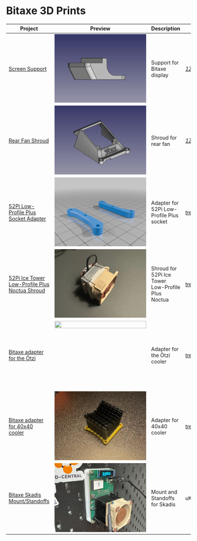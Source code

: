 # Bitaxe 3D Prints

| Project | Preview | Description | Author |
|---------|---------|-------------|---------|
| [Screen Support](./1ZK%20-%20Screen%20Support/) | <img src="./1ZK%20-%20Screen%20Support/preview.png" style="width: 250px; aspect-ratio: 4/3; object-fit: cover;"> | Support for Bitaxe display | [_1ZK_](https://x.com/_1ZK_) |
| [Rear Fan Shroud](./1ZK%20-%20Rear%20Fan%20Shroud/) | <img src="./1ZK%20-%20Rear%20Fan%20Shroud/preview.webp" style="width: 250px; aspect-ratio: 4/3; object-fit: cover;"> | Shroud for rear fan | [_1ZK_](https://x.com/_1ZK_) |
| [52Pi Low-Profile Plus Socket Adapter](./OC'axe%20-%2052Pi%20Low-Profile%20Plus%20Socket%20Adapter/) | <img src="./OC'axe%20-%2052Pi%20Low-Profile%20Plus%20Socket%20Adapter/preview.webp" style="width: 250px; aspect-ratio: 4/3; object-fit: cover;"> | Adapter for 52Pi Low-Profile Plus socket | [trendkraft](https://x.com/trendkraft) |
| [52Pi Ice Tower Low-Profile Plus Noctua Shroud](./OC'axe%20-%2052Pi%20Ice%20Tower%20Low-Profile%20Plus%20Noctua%20Shroud/) | <img src="./OC'axe%20-%2052Pi%20Ice%20Tower%20Low-Profile%20Plus%20Noctua%20Shroud/preview.webp" style="width: 250px; aspect-ratio: 4/3; object-fit: cover;"> | Shroud for 52Pi Ice Tower Low-Profile Plus Noctua | [trendkraft](https://x.com/trendkraft) |
| [Bitaxe adapter for the Ötzi](./OC'axe%20-%20Bitaxe%20adapter%20for%20the%20Ötzi/) | <img src="./OC'axe%20-%20Bitaxe%20adapter%20for%20the%20Ötzi/preview.webp" style="width: 250px; aspect-ratio: 4/3; object-fit: cover;"> | Adapter for the Ötzi cooler | [trendkraft](https://x.com/trendkraft) |
| [Bitaxe adapter for 40x40 cooler](./OC'axe%20-%20Bitaxe%20adapter%20for%2040x40%20cooler/) | <img src="./OC'axe%20-%20Bitaxe%20adapter%20for%2040x40%20cooler/preview.webp" style="width: 250px; aspect-ratio: 4/3; object-fit: cover;"> | Adapter for 40x40 cooler | [trendkraft](https://x.com/trendkraft) |
| [Bitaxe Skadis Mount/Standoffs](./uKnowMister%20-%20Bitaxe%20Skadis%20Mount-Standoffs/) | <img src="./uKnowMister%20-%20Bitaxe%20Skadis%20Mount-Standoffs/preview.jpg" style="width: 250px; aspect-ratio: 4/3; object-fit: cover;"> | Mount and Standoffs for Skadis | uKnowMister |
